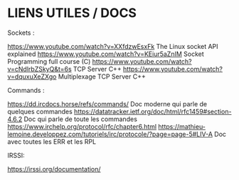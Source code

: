 # LIENS UTILES / DOCS

Sockets :

https://www.youtube.com/watch?v=XXfdzwEsxFk  The Linux socket API explained
https://www.youtube.com/watch?v=KEiur5aZnIM  Socket Programming full course (C)
https://www.youtube.com/watch?v=cNdlrbZSkyQ&t=6s TCP Server C++
https://www.youtube.com/watch?v=dquxuXeZXgo  Multiplexage TCP Server C++

Commands :

https://dd.ircdocs.horse/refs/commands/  Doc moderne qui parle de quelques commandes
https://datatracker.ietf.org/doc/html/rfc1459#section-4.6.2  Doc qui parle de toute les commandes
https://www.irchelp.org/protocol/rfc/chapter6.html  https://mathieu-lemoine.developpez.com/tutoriels/irc/protocole/?page=page-5#LIV-A Doc avec toutes les ERR et les RPL

IRSSI:

https://irssi.org/documentation/
